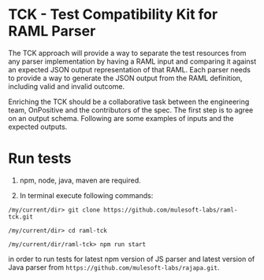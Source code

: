 # TCK - Test Compatibility Kit for RAML Parser

The TCK approach will provide a way to separate the test resources from any parser implementation by having a RAML input and comparing it against an expected JSON output representation of that RAML. Each parser needs to provide a way to generate the JSON output from the RAML definition, including valid and invalid outcome.

Enriching the TCK should be a collaborative task between the engineering team, OnPositive and the contributors of the spec. The first step is to agree on an output schema. Following are some examples of inputs and the expected outputs.

# Run tests
1. npm, node, java, maven are required. 

2. In terminal execute following commands: 
```
/my/current/dir> git clone https://github.com/mulesoft-labs/raml-tck.git

/my/current/dir> cd raml-tck

/my/current/dir/raml-tck> npm run start
```
in order to run tests for latest npm version of JS parser and latest version of Java parser from `https://github.com/mulesoft-labs/rajapa.git`.
